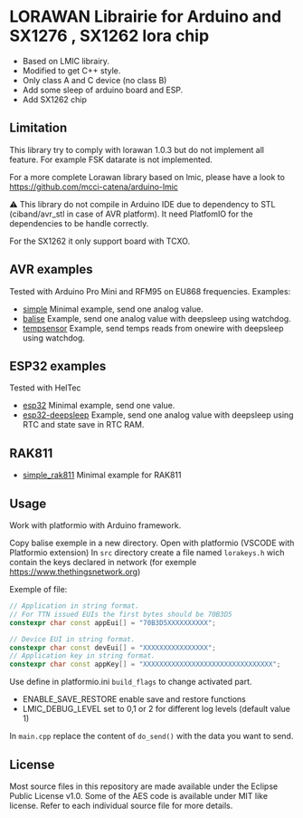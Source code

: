 # LORAWAN Librairie for Arduino and SX1276 , SX1262 lora chip

* Based on LMIC librairy.
* Modified to get C++ style.
* Only class A and C device (no class B)
* Add some sleep of arduino board and ESP.
* Add SX1262 chip

## Limitation

This library try to comply with lorawan 1.0.3 but do not implement all feature. For example FSK datarate is not implemented.

For a more complete Lorawan library based on lmic, please have a look to <https://github.com/mcci-catena/arduino-lmic>

:warning: This library do not compile in Arduino IDE due to dependency to STL (ciband/avr_stl in case of AVR platform).
It need PlatfomIO for the dependencies to be handle correctly.

For the SX1262 it only support board with TCXO.

## AVR examples

Tested with Arduino Pro Mini and RFM95 on EU868 frequencies. Examples:

* [simple](examples/simple/) Minimal example, send one analog value.
* [balise](examples/balise/) Example, send one analog value with deepsleep using watchdog.
* [tempsensor](examples/tempsensor/) Example, send temps reads from onewire with deepsleep using watchdog.

## ESP32 examples

Tested with HelTec

* [esp32](examples/esp32/) Minimal example, send one value.
* [esp32-deepsleep](examples/esp32-deepsleep/) Example, send one analog value with deepsleep using RTC and state save in RTC RAM.

## RAK811 
* [simple_rak811](examples/simple_rak811) Minimal example for RAK811

## Usage

Work with platformio with Arduino framework.

Copy balise exemple in a new directory.
Open with platformio (VSCODE with Platformio extension)
In ``src`` directory create a file named ``lorakeys.h`` wich contain the keys declared in network (for exemple <https://www.thethingsnetwork.org>)

Exemple of file:

```cpp
// Application in string format.
// For TTN issued EUIs the first bytes should be 70B3D5
constexpr char const appEui[] = "70B3D5XXXXXXXXXX";

// Device EUI in string format.
constexpr char const devEui[] = "XXXXXXXXXXXXXXXX";
// Application key in string format.
constexpr char const appKey[] = "XXXXXXXXXXXXXXXXXXXXXXXXXXXXXXXX";

```

Use define in platformio.ini `build_flags` to change activated part.

* ENABLE_SAVE_RESTORE enable save and restore functions
* LMIC_DEBUG_LEVEL set to 0,1 or 2 for different log levels (default value 1)

In ``main.cpp`` replace the content of ``do_send()`` with the data you want to send.


## License

Most source files in this repository are made available under the Eclipse Public License v1.0.
Some of the AES code is available under MIT like license. Refer to each individual source file for more details.
